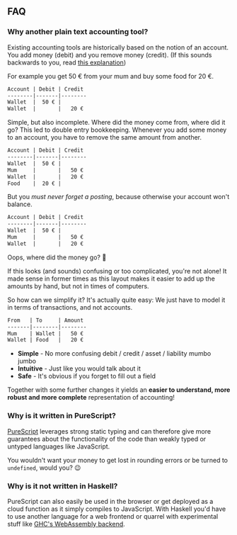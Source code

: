 ## FAQ

### Why another plain text accounting tool?

Existing accounting tools are historically based on the notion of an account.
You add money (debit) and you remove money (credit).
(If this sounds backwards to you, read [this explanation])

[this explanation]:
  http://simplerestaurantaccounting.com/debit-and-credit-accounting-terminology-is-confusing

For example you get 50 € from your mum and buy some food for 20 €.

```txt
Account | Debit | Credit
--------|-------|--------
Wallet  |  50 € |
Wallet  |       |   20 €
```

Simple, but also incomplete.
Where did the money come from, where did it go?
This led to double entry bookkeeping.
Whenever you add some money to an account,
you have to remove the same amount from another.


```txt
Account | Debit | Credit
--------|-------|--------
Wallet  |  50 € |
Mum     |       |   50 €
Wallet  |       |   20 €
Food    |  20 € |
```

But you *must never forget a posting*,
because otherwise your account won't balance.

```txt
Account | Debit | Credit
--------|-------|--------
Wallet  |  50 € |
Mum     |       |   50 €
Wallet  |       |   20 €
```

Oops, where did the money go? 🤷‍

If this looks (and sounds) confusing or too complicated, you're not alone!
It made sense in former times as this layout makes it easier
to add up the amounts by hand, but not in times of computers.

So how can we simplify it?
It's actually quite easy:
We just have to model it in terms of transactions, and not accounts.

```txt
From   | To     | Amount
-------|--------|--------
Mum    | Wallet |   50 €
Wallet | Food   |   20 €
```

- **Simple** - No more confusing debit / credit / asset / liability mumbo jumbo
- **Intuitive** - Just like you would talk about it
- **Safe** - It's obvious if you forget to fill out a field

Together with some further changes it yields an
**easier to understand, more robust and more complete**
representation of accounting!


### Why is it written in PureScript?

[PureScript](https://www.purescript.org/) leverages strong static typing
and can therefore give more guarantees about the functionality of the code
than weakly typed or untyped languages like JavaScript.

You wouldn't want your money to get lost in rounding errors or
be turned to `undefined`, would you? 😉


### Why is it not written in Haskell?

PureScript can also easily be used in the browser or get deployed
as a cloud function as it simply compiles to JavaScript.
With Haskell you'd have to use another language for a web frontend
or quarrel with experimental stuff like [GHC's WebAssembly backend][ghc-wasm].

[ghc-wasm]: https://downloads.haskell.org/ghc/latest/docs/users_guide/wasm.html
